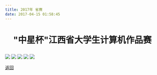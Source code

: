 ```yaml
---
title: 2017年 省赛
date: 2017-04-15 01:58:45
---
```

# <p align="center">"中星杯"江西省大学生计算机作品赛<p>

![](http://bst.cooler-tec.com/2017计算机作品赛奖状奖状-1.jpg)
![](http://bst.cooler-tec.com/2017计算机作品赛奖状奖状-2.jpg)
![](http://bst.cooler-tec.com/2017计算机作品赛奖状奖状-3.jpg)
![](http://bst.cooler-tec.com/2017计算机作品赛奖状奖状-4.jpg)
![](http://bst.cooler-tec.com/2017计算机作品赛奖状奖状-5.jpg)


[返回](/bst/)